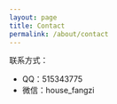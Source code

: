 ```yaml
---
layout: page
title: Contact
permalink: /about/contact
---
```


联系方式：
- QQ：515343775
- 微信：house_fangzi